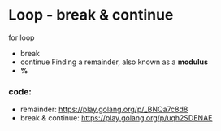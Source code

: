 # Loop - break & continue
for loop
 - break
 - continue
Finding a remainder, also known as a **modulus**
 - **%**
### code: 
 - remainder: https://play.golang.org/p/_BNQa7c8d8 
 - break & continue: https://play.golang.org/p/uqh2SDENAE 